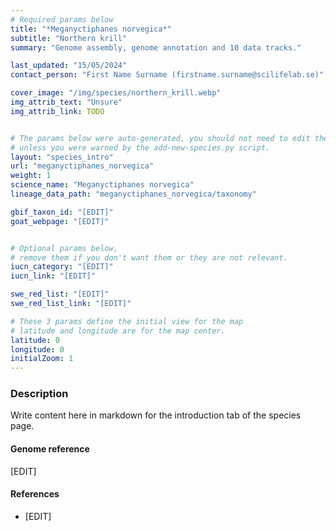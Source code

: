 ```yaml
---
# Required params below
title: "*Meganyctiphanes norvegica*"
subtitle: "Northern krill"
summary: "Genome assembly, genome annotation and 10 data tracks."

last_updated: "15/05/2024"
contact_person: "First Name Surname (firstname.surname@scilifelab.se)"

cover_image: "/img/species/northern_krill.webp"
img_attrib_text: "Unsure"
img_attrib_link: TODO


# The params below were auto-generated, you should not need to edit them...
# unless you were warned by the add-new-species.py script.
layout: "species_intro"
url: "meganyctiphanes_norvegica"
weight: 1
science_name: "Meganyctiphanes norvegica"
lineage_data_path: "meganyctiphanes_norvegica/taxonomy"

gbif_taxon_id: "[EDIT]"
goat_webpage: "[EDIT]"


# Optional params below,
# remove them if you don't want them or they are not relevant.
iucn_category: "[EDIT]"
iucn_link: "[EDIT]"

swe_red_list: "[EDIT]"
swe_red_list_link: "[EDIT]"

# These 3 params define the initial view for the map
# latitude and longitude are for the map center.
latitude: 0
longitude: 0
initialZoom: 1
---
```


### Description

Write content here in markdown for the introduction tab of the species page.

#### Genome reference

[EDIT]

#### References

- [EDIT]
